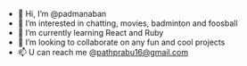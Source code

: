 - 👋 Hi, I’m @padmanaban
- 👀 I’m interested in chatting, movies, badminton and foosball
- 🌱 I’m currently learning React and Ruby
- 💞️ I’m looking to collaborate on any fun and cool projects
- 📫 U can reach me @pathprabu16@gmail.com

<!---
pathprabu/pathprabu is a ✨ special ✨ repository because its `README.md` (this file) appears on your GitHub profile.
You can click the Preview link to take a look at your changes.
--->
